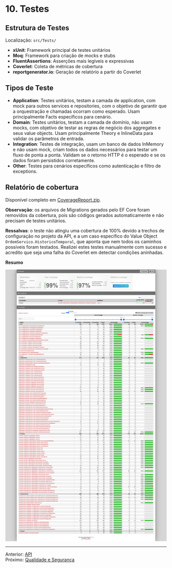 # 10. Testes

## Estrutura de Testes
Localização: `src/Tests/`
- **xUnit**: Framework principal de testes unitários
- **Moq**: Framework para criação de mocks e stubs
- **FluentAssertions**: Asserções mais legíveis e expressivas
- **Coverlet**: Coleta de métricas de cobertura
- **reportgenerator.io**: Geração de relatório a partir do Coverlet

## Tipos de Teste

- **Application**: Testes unitários, testam a camada de application, com mock para outros services e repositories, com o objetivo de garantir que a orquestração e chamadas ocorram como esperado. Usam principalmente Facts específicos para cenário.
- **Domain**: Testes unitários, testam a camada de domínio, não usam mocks, com objetivo de testar as regras de negócio dos aggregates e seus value objects. Usam principalmente Theory e InlineData para validar os parâmetros de entrada.
- **Integration**: Testes de integração, usam um banco de dados InMemory e não usam mock, criam todos os dados necessários para testar um fluxo de ponta a ponta. Validam se o retorno HTTP é o esperado e se os dados foram persistidos corretamente.
- **Other**: Testes para cenários específicos como autenticação e filtro de exceptions.

## Relatório de cobertura

Disponível completo em [CoverageReport.zip](attachments/CoverageReport.zip).

**Observação**: os arquivos de Migrations gerados pelo EF Core foram removidos da cobertura, pois são códigos gerados automaticamente e não precisam de testes unitários. 

**Ressalvas**: o teste não atingiu uma cobertura de 100% devido a trechos de configuração no projeto da API, e a um caso específico do Value Object `OrdemServico.HistoricoTemporal`, que aponta que nem todos os caminhos possíveis foram testados. Realizei estes testes manualmente com sucesso e acredito que seja uma falha do Coverlet em detectar condições aninhadas.

**Resumo**

![Relatório de cobertura de testes - resumo](attachments/relatorio_cobertura_resumo.png)

---
Anterior: [API](9_api.md)  
Próximo: [Qualidade e Segurança](11_qualidade_seguranca.md)
